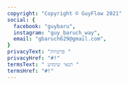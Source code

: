 ```yaml
---
copyright: "Copyright © GuyFlow 2021"
social: {
  facebook: "guybaru",
  instagram: "guy_baruch_way",
  email: "gbaruch629@gmail.com",
}
privacyText: "פרטיות "
privacyHref: "#!"
termsText: " תנאי שימוש "
termsHref: "#!"
---
```

